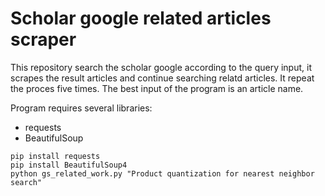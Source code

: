 # Scholar google related articles scraper

This repository search the scholar google according to the query input, it scrapes the result articles and continue searching relatd articles. It repeat the proces five times. The best input of the program is an article name. 

Program requires several libraries:
- requests
- BeautifulSoup

```pyton
pip install requests
pip install BeautifulSoup4
python gs_related_work.py "Product quantization for nearest neighbor search"
```

